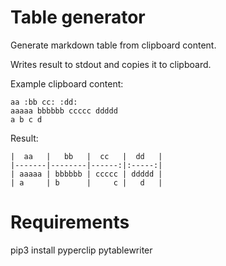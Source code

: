 # Table generator
Generate markdown table from clipboard content.

Writes result to stdout and copies it to clipboard.

Example clipboard content:
```
aa :bb cc: :dd:
aaaaa bbbbbb ccccc ddddd
a b c d
```

Result:
```
|  aa   |   bb   |  cc   |  dd   |
|-------|--------|------:|:-----:|
| aaaaa | bbbbbb | ccccc | ddddd |
| a     | b      |     c |   d   |
```

# Requirements
pip3 install pyperclip pytablewriter
